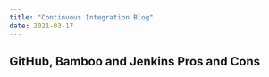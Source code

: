 ```yaml
---
title: "Continuous Integration Blog"
date: 2021-03-17
---
```

## GitHub, Bamboo and Jenkins Pros and Cons

